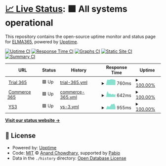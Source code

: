 # [📈 Live Status](https://elma365.github.io/upp365): <!--live status--> **🟩 All systems operational**

This repository contains the open-source uptime monitor and status page for [ELMA365](https://elma365.com), powered by [Upptime](https://github.com/upptime/upptime).

[![Uptime CI](https://github.com/elma365/upp365/workflows/Uptime%20CI/badge.svg)](https://github.com/elma365/upp365/actions?query=workflow%3A%22Uptime+CI%22)
[![Response Time CI](https://github.com/elma365/upp365/workflows/Response%20Time%20CI/badge.svg)](https://github.com/elma365/upp365/actions?query=workflow%3A%22Response+Time+CI%22)
[![Graphs CI](https://github.com/elma365/upp365/workflows/Graphs%20CI/badge.svg)](https://github.com/elma365/upp365/actions?query=workflow%3A%22Graphs+CI%22)
[![Static Site CI](https://github.com/elma365/upp365/workflows/Static%20Site%20CI/badge.svg)](https://github.com/elma365/upp365/actions?query=workflow%3A%22Static+Site+CI%22)
[![Summary CI](https://github.com/elma365/upp365/workflows/Summary%20CI/badge.svg)](https://github.com/elma365/upp365/actions?query=workflow%3A%22Summary+CI%22)

<!--start: status pages-->
<!-- This summary is generated by Upptime (https://github.com/upptime/upptime) -->
<!-- Do not edit this manually, your changes will be overwritten -->
<!-- prettier-ignore -->
| URL | Status | History | Response Time | Uptime |
| --- | ------ | ------- | ------------- | ------ |
| <img alt="" src="https://icons.duckduckgo.com/ip3/trial.elma365.ru.ico" height="13"> [Trial 365](https://trial.elma365.ru/api/status) | 🟩 Up | [trial-365.yml](https://github.com/elma365/upp365/commits/HEAD/history/trial-365.yml) | <details><summary><img alt="Response time graph" src="./graphs/trial-365/response-time-week.png" height="20"> 760ms</summary><br><a href="https://elma365.github.io/upp365/history/trial-365"><img alt="Response time 767" src="https://img.shields.io/endpoint?url=https%3A%2F%2Fraw.githubusercontent.com%2Felma365%2Fupp365%2FHEAD%2Fapi%2Ftrial-365%2Fresponse-time.json"></a><br><a href="https://elma365.github.io/upp365/history/trial-365"><img alt="24-hour response time 744" src="https://img.shields.io/endpoint?url=https%3A%2F%2Fraw.githubusercontent.com%2Felma365%2Fupp365%2FHEAD%2Fapi%2Ftrial-365%2Fresponse-time-day.json"></a><br><a href="https://elma365.github.io/upp365/history/trial-365"><img alt="7-day response time 760" src="https://img.shields.io/endpoint?url=https%3A%2F%2Fraw.githubusercontent.com%2Felma365%2Fupp365%2FHEAD%2Fapi%2Ftrial-365%2Fresponse-time-week.json"></a><br><a href="https://elma365.github.io/upp365/history/trial-365"><img alt="30-day response time 785" src="https://img.shields.io/endpoint?url=https%3A%2F%2Fraw.githubusercontent.com%2Felma365%2Fupp365%2FHEAD%2Fapi%2Ftrial-365%2Fresponse-time-month.json"></a><br><a href="https://elma365.github.io/upp365/history/trial-365"><img alt="1-year response time 767" src="https://img.shields.io/endpoint?url=https%3A%2F%2Fraw.githubusercontent.com%2Felma365%2Fupp365%2FHEAD%2Fapi%2Ftrial-365%2Fresponse-time-year.json"></a></details> | <details><summary><a href="https://elma365.github.io/upp365/history/trial-365">100.00%</a></summary><a href="https://elma365.github.io/upp365/history/trial-365"><img alt="All-time uptime 100.00%" src="https://img.shields.io/endpoint?url=https%3A%2F%2Fraw.githubusercontent.com%2Felma365%2Fupp365%2FHEAD%2Fapi%2Ftrial-365%2Fuptime.json"></a><br><a href="https://elma365.github.io/upp365/history/trial-365"><img alt="24-hour uptime 100.00%" src="https://img.shields.io/endpoint?url=https%3A%2F%2Fraw.githubusercontent.com%2Felma365%2Fupp365%2FHEAD%2Fapi%2Ftrial-365%2Fuptime-day.json"></a><br><a href="https://elma365.github.io/upp365/history/trial-365"><img alt="7-day uptime 100.00%" src="https://img.shields.io/endpoint?url=https%3A%2F%2Fraw.githubusercontent.com%2Felma365%2Fupp365%2FHEAD%2Fapi%2Ftrial-365%2Fuptime-week.json"></a><br><a href="https://elma365.github.io/upp365/history/trial-365"><img alt="30-day uptime 100.00%" src="https://img.shields.io/endpoint?url=https%3A%2F%2Fraw.githubusercontent.com%2Felma365%2Fupp365%2FHEAD%2Fapi%2Ftrial-365%2Fuptime-month.json"></a><br><a href="https://elma365.github.io/upp365/history/trial-365"><img alt="1-year uptime 100.00%" src="https://img.shields.io/endpoint?url=https%3A%2F%2Fraw.githubusercontent.com%2Felma365%2Fupp365%2FHEAD%2Fapi%2Ftrial-365%2Fuptime-year.json"></a></details>
| <img alt="" src="https://icons.duckduckgo.com/ip3/commerce.elma365.ru.ico" height="13"> [Commerce 365](https://commerce.elma365.ru/api/status) | 🟩 Up | [commerce-365.yml](https://github.com/elma365/upp365/commits/HEAD/history/commerce-365.yml) | <details><summary><img alt="Response time graph" src="./graphs/commerce-365/response-time-week.png" height="20"> 642ms</summary><br><a href="https://elma365.github.io/upp365/history/commerce-365"><img alt="Response time 804" src="https://img.shields.io/endpoint?url=https%3A%2F%2Fraw.githubusercontent.com%2Felma365%2Fupp365%2FHEAD%2Fapi%2Fcommerce-365%2Fresponse-time.json"></a><br><a href="https://elma365.github.io/upp365/history/commerce-365"><img alt="24-hour response time 664" src="https://img.shields.io/endpoint?url=https%3A%2F%2Fraw.githubusercontent.com%2Felma365%2Fupp365%2FHEAD%2Fapi%2Fcommerce-365%2Fresponse-time-day.json"></a><br><a href="https://elma365.github.io/upp365/history/commerce-365"><img alt="7-day response time 642" src="https://img.shields.io/endpoint?url=https%3A%2F%2Fraw.githubusercontent.com%2Felma365%2Fupp365%2FHEAD%2Fapi%2Fcommerce-365%2Fresponse-time-week.json"></a><br><a href="https://elma365.github.io/upp365/history/commerce-365"><img alt="30-day response time 1009" src="https://img.shields.io/endpoint?url=https%3A%2F%2Fraw.githubusercontent.com%2Felma365%2Fupp365%2FHEAD%2Fapi%2Fcommerce-365%2Fresponse-time-month.json"></a><br><a href="https://elma365.github.io/upp365/history/commerce-365"><img alt="1-year response time 804" src="https://img.shields.io/endpoint?url=https%3A%2F%2Fraw.githubusercontent.com%2Felma365%2Fupp365%2FHEAD%2Fapi%2Fcommerce-365%2Fresponse-time-year.json"></a></details> | <details><summary><a href="https://elma365.github.io/upp365/history/commerce-365">100.00%</a></summary><a href="https://elma365.github.io/upp365/history/commerce-365"><img alt="All-time uptime 100.00%" src="https://img.shields.io/endpoint?url=https%3A%2F%2Fraw.githubusercontent.com%2Felma365%2Fupp365%2FHEAD%2Fapi%2Fcommerce-365%2Fuptime.json"></a><br><a href="https://elma365.github.io/upp365/history/commerce-365"><img alt="24-hour uptime 100.00%" src="https://img.shields.io/endpoint?url=https%3A%2F%2Fraw.githubusercontent.com%2Felma365%2Fupp365%2FHEAD%2Fapi%2Fcommerce-365%2Fuptime-day.json"></a><br><a href="https://elma365.github.io/upp365/history/commerce-365"><img alt="7-day uptime 100.00%" src="https://img.shields.io/endpoint?url=https%3A%2F%2Fraw.githubusercontent.com%2Felma365%2Fupp365%2FHEAD%2Fapi%2Fcommerce-365%2Fuptime-week.json"></a><br><a href="https://elma365.github.io/upp365/history/commerce-365"><img alt="30-day uptime 100.00%" src="https://img.shields.io/endpoint?url=https%3A%2F%2Fraw.githubusercontent.com%2Felma365%2Fupp365%2FHEAD%2Fapi%2Fcommerce-365%2Fuptime-month.json"></a><br><a href="https://elma365.github.io/upp365/history/commerce-365"><img alt="1-year uptime 100.00%" src="https://img.shields.io/endpoint?url=https%3A%2F%2Fraw.githubusercontent.com%2Felma365%2Fupp365%2FHEAD%2Fapi%2Fcommerce-365%2Fuptime-year.json"></a></details>
| <img alt="" src="https://icons.duckduckgo.com/ip3/storage.yandexcloud.net.ico" height="13"> [YS3](https://storage.yandexcloud.net/dl.elma365.com/onPremise/lts.yaml) | 🟩 Up | [ys-3.yml](https://github.com/elma365/upp365/commits/HEAD/history/ys-3.yml) | <details><summary><img alt="Response time graph" src="./graphs/ys-3/response-time-week.png" height="20"> 955ms</summary><br><a href="https://elma365.github.io/upp365/history/ys-3"><img alt="Response time 884" src="https://img.shields.io/endpoint?url=https%3A%2F%2Fraw.githubusercontent.com%2Felma365%2Fupp365%2FHEAD%2Fapi%2Fys-3%2Fresponse-time.json"></a><br><a href="https://elma365.github.io/upp365/history/ys-3"><img alt="24-hour response time 609" src="https://img.shields.io/endpoint?url=https%3A%2F%2Fraw.githubusercontent.com%2Felma365%2Fupp365%2FHEAD%2Fapi%2Fys-3%2Fresponse-time-day.json"></a><br><a href="https://elma365.github.io/upp365/history/ys-3"><img alt="7-day response time 955" src="https://img.shields.io/endpoint?url=https%3A%2F%2Fraw.githubusercontent.com%2Felma365%2Fupp365%2FHEAD%2Fapi%2Fys-3%2Fresponse-time-week.json"></a><br><a href="https://elma365.github.io/upp365/history/ys-3"><img alt="30-day response time 1046" src="https://img.shields.io/endpoint?url=https%3A%2F%2Fraw.githubusercontent.com%2Felma365%2Fupp365%2FHEAD%2Fapi%2Fys-3%2Fresponse-time-month.json"></a><br><a href="https://elma365.github.io/upp365/history/ys-3"><img alt="1-year response time 884" src="https://img.shields.io/endpoint?url=https%3A%2F%2Fraw.githubusercontent.com%2Felma365%2Fupp365%2FHEAD%2Fapi%2Fys-3%2Fresponse-time-year.json"></a></details> | <details><summary><a href="https://elma365.github.io/upp365/history/ys-3">100.00%</a></summary><a href="https://elma365.github.io/upp365/history/ys-3"><img alt="All-time uptime 100.00%" src="https://img.shields.io/endpoint?url=https%3A%2F%2Fraw.githubusercontent.com%2Felma365%2Fupp365%2FHEAD%2Fapi%2Fys-3%2Fuptime.json"></a><br><a href="https://elma365.github.io/upp365/history/ys-3"><img alt="24-hour uptime 100.00%" src="https://img.shields.io/endpoint?url=https%3A%2F%2Fraw.githubusercontent.com%2Felma365%2Fupp365%2FHEAD%2Fapi%2Fys-3%2Fuptime-day.json"></a><br><a href="https://elma365.github.io/upp365/history/ys-3"><img alt="7-day uptime 100.00%" src="https://img.shields.io/endpoint?url=https%3A%2F%2Fraw.githubusercontent.com%2Felma365%2Fupp365%2FHEAD%2Fapi%2Fys-3%2Fuptime-week.json"></a><br><a href="https://elma365.github.io/upp365/history/ys-3"><img alt="30-day uptime 100.00%" src="https://img.shields.io/endpoint?url=https%3A%2F%2Fraw.githubusercontent.com%2Felma365%2Fupp365%2FHEAD%2Fapi%2Fys-3%2Fuptime-month.json"></a><br><a href="https://elma365.github.io/upp365/history/ys-3"><img alt="1-year uptime 100.00%" src="https://img.shields.io/endpoint?url=https%3A%2F%2Fraw.githubusercontent.com%2Felma365%2Fupp365%2FHEAD%2Fapi%2Fys-3%2Fuptime-year.json"></a></details>

<!--end: status pages-->

[**Visit our status website →**](https://elma365.github.io/upp365)

## 📄 License

- Powered by: [Upptime](https://github.com/upptime/upptime)
- Code: [MIT](./LICENSE) © [Anand Chowdhary](https://anandchowdhary.com), supported by [Pabio](https://pabio.com)
- Data in the `./history` directory: [Open Database License](https://opendatacommons.org/licenses/odbl/1-0/)

